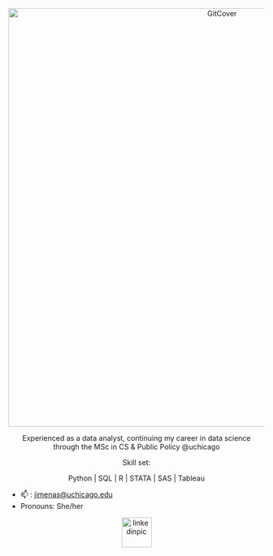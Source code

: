 <p align="center"><img width="825" alt="GitCover" src="https://user-images.githubusercontent.com/111835409/210674133-348f3935-dcd2-4b36-8e70-472ac4b4dcd8.png">


<p align="center">Experienced as a data analyst, continuing my career in data science through the MSc in CS & Public Policy @uchicago</p>


<p align="center">Skill set:</p>

<p align="center">Python | SQL | R | STATA | SAS | Tableau</p> 


- 📫 : jimenas@uchicago.edu 
- Pronouns: She/her

[<p align="center"><img width="59" alt="linkedinpic" src="https://user-images.githubusercontent.com/111835409/210676720-0f379390-8568-40b9-ba63-1df4944a88a4.png"></p>](https://www.linkedin.com/in/salinasjimena/)

